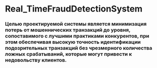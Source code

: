 # Real_TimeFraudDetectionSystem

### Целью проектируемой системы является минимизация потерь от мошеннических транзакций до уровня, сопоставимого с лучшими практиками конкурентов, при этом обеспечивая высокую точность идентификации подозрительных транзакций без чрезмерного количества ложных срабатываний, которые могут привести к недовольству клиентов.
